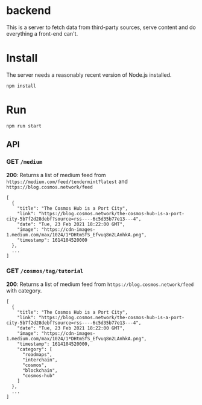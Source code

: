 # backend

This is a server to fetch data from third-party sources, serve content and do everything a front-end can't.

# Install

The server needs a reasonably recent version of Node.js installed.

```
npm install
```

# Run

```
npm run start
```


## API

### GET `/medium`

**200**: Returns a list of medium feed from `https://medium.com/feed/tendermint?latest` and `https://blog.cosmos.network/feed`
```
[
  {
    "title": "The Cosmos Hub is a Port City",
    "link": "https://blog.cosmos.network/the-cosmos-hub-is-a-port-city-5b7f2d28debf?source=rss----6c5d35b77e13---4",
    "date": "Tue, 23 Feb 2021 18:22:00 GMT",
    "image": "https://cdn-images-1.medium.com/max/1024/1*DHtmSfS_Efvuq8n2LAnhkA.png",
    "timestamp": 1614104520000
  },
  ...
]
```

### GET `/cosmos/tag/tutorial`

**200**: Returns a list of medium feed from `https://blog.cosmos.network/feed` with category.
```
[
  {
    "title": "The Cosmos Hub is a Port City",
    "link": "https://blog.cosmos.network/the-cosmos-hub-is-a-port-city-5b7f2d28debf?source=rss----6c5d35b77e13---4",
    "date": "Tue, 23 Feb 2021 18:22:00 GMT",
    "image": "https://cdn-images-1.medium.com/max/1024/1*DHtmSfS_Efvuq8n2LAnhkA.png",
    "timestamp": 1614104520000,
    "category": [
      "roadmaps",
      "interchain",
      "cosmos",
      "blockchain",
      "cosmos-hub"
    ]
  },
  ...
]
```
